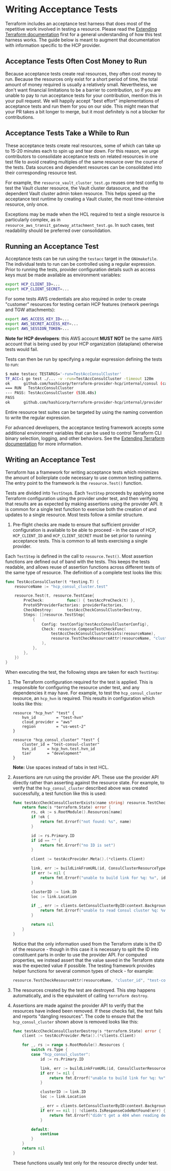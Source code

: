 # Writing Acceptance Tests

Terraform includes an acceptance test harness that does most of the repetitive
work involved in testing a resource. Please read the [Extending Terraform documentation](https://www.terraform.io/docs/extend/testing/index.html)
first for a general understanding of how this test harness works. The guide
below is meant to augment that documentation with information specific to the
HCP provider.

## Acceptance Tests Often Cost Money to Run

Because acceptance tests create real resources, they often cost money to run.
Because the resources only exist for a short period of time, the total amount
of money required is usually a relatively small. Nevertheless, we don't want
financial limitations to be a barrier to contribution, so if you are unable to
pay to run acceptance tests for your contribution, mention this in your
pull request. We will happily accept "best effort" implementations of
acceptance tests and run them for you on our side. This might mean that your PR
takes a bit longer to merge, but it most definitely is not a blocker for
contributions.

## Acceptance Tests Take a While to Run

These acceptance tests create real resources, some of which can take up to 15-20 minutes each to spin up and tear down. For this reason, we urge contributors to consolidate acceptance tests on related resources in one test file to avoid creating multiples of the same resource over the course of the tests. Data sources and dependent resources can be consolidated into their corresponding resource test.

For example, the `resource_vault_cluster_test.go` reuses one test config to test the Vault cluster resource, the Vault cluster datasource, and the dependent Vault cluster admin token resource. This helps speed up the acceptance test runtime by creating a Vault cluster, the most time-intensive resource, only once.

Exceptions may be made when the HCL required to test a single resource is particularly complex, as in `resource_aws_transit_gateway_attachment_test.go`. In such cases, test readability should be preferred over consolidation.

## Running an Acceptance Test

Acceptance tests can be run using the `testacc` target in the
`GNUmakefile`. The individual tests to run can be controlled using a regular
expression. Prior to running the tests, provider configuration details such as
access keys must be made available as environment variables:

```sh
export HCP_CLIENT_ID=...
export HCP_CLIENT_SECRET=...
```

For some tests AWS credentials are also required in order to create "customer"
resources for testing certain HCP features (network peerings and TGW attachments):

```sh
export AWS_ACCESS_KEY_ID=...
export AWS_SECRET_ACCESS_KEY=...
export AWS_SESSION_TOKEN=...
```

**Note for HCP developers**: this AWS account **MUST NOT** be the same AWS account that is being used by
your HCP organization (dataplane) otherwise tests would fail.

Tests can then be run by specifying a regular expression defining the tests to run:

```sh
$ make testacc TESTARGS='-run=TestAccConsulCluster'
TF_ACC=1 go test ./... -v -run=TestAccConsulCluster -timeout 120m
ok  	github.com/hashicorp/terraform-provider-hcp/internal/consul	(cached) [no tests to run]
=== RUN   TestAccConsulCluster
--- PASS: TestAccConsulCluster (538.48s)
PASS
ok  	github.com/hashicorp/terraform-provider-hcp/internal/provider	539.112s
```

Entire resource test suites can be targeted by using the naming convention to
write the regular expression.

For advanced developers, the acceptance testing framework accepts some additional environment variables that can be used to control Terraform CLI binary selection, logging, and other behaviors. See the [Extending Terraform documentation](https://www.terraform.io/docs/extend/testing/acceptance-tests/index.html#environment-variables) for more information.

## Writing an Acceptance Test

Terraform has a framework for writing acceptance tests which minimizes the
amount of boilerplate code necessary to use common testing patterns. The entry
point to the framework is the `resource.Test()` function.

Tests are divided into `TestStep`s. Each `TestStep` proceeds by applying some
Terraform configuration using the provider under test, and then verifying that
results are as expected by making assertions using the provider API. It is
common for a single test function to exercise both the creation of and updates
to a single resource. Most tests follow a similar structure.

1. Pre-flight checks are made to ensure that sufficient provider configuration
   is available to be able to proceed - in the case of HCP, `HCP_CLIENT_ID` and `HCP_CLIENT_SECRET` must be set prior
   to running acceptance tests. This is common to all tests exercising a single
   provider.

Each `TestStep` is defined in the call to `resource.Test()`. Most assertion
functions are defined out of band with the tests. This keeps the tests
readable, and allows reuse of assertion functions across different tests of the
same type of resource. The definition of a complete test looks like this:

```go
func TestAccConsulCluster(t *testing.T) {
    resourceName := "hcp_consul_cluster.test"

    resource.Test(t, resource.TestCase{
        PreCheck:          func() { testAccPreCheck(t) },
        ProtoV5ProviderFactories: providerFactories,
        CheckDestroy:      testAccCheckConsulClusterDestroy,
        Steps: []resource.TestStep{
            {
                Config: testConfig(testAccConsulClusterConfig),
                Check: resource.ComposeTestCheckFunc(
                    testAccCheckConsulClusterExists(resourceName),
                    resource.TestCheckResourceAttr(resourceName, "cluster_id", "test-consul-cluster"),
                ),
            },
        },
    })
}
```

When executing the test, the following steps are taken for each `TestStep`:

1. The Terraform configuration required for the test is applied. This is
   responsible for configuring the resource under test, and any dependencies it
   may have. For example, to test the `hcp_consul_cluster` resource, an
   `hcp_hvn` is required. This results in configuration which
   looks like this:

   ```hcl
   resource "hcp_hvn" "test" {
       hvn_id         = "test-hvn"
       cloud_provider = "aws"
       region         = "us-west-2"
   }

   resource "hcp_consul_cluster" "test" {
       cluster_id = "test-consul-cluster"
       hvn_id     = hcp_hvn.test.hvn_id
       tier       = "development"
   }
   ```

   **Note:** Use spaces instead of tabs in test HCL.

1. Assertions are run using the provider API. These use the provider API
   directly rather than asserting against the resource state. For example, to
   verify that the `hcp_consul_cluster` described above was created
   successfully, a test function like this is used:

   ```go
   func testAccCheckConsulClusterExists(name string) resource.TestCheckFunc {
       return func(s *terraform.State) error {
           rs, ok := s.RootModule().Resources[name]
           if !ok {
               return fmt.Errorf("not found: %s", name)
           }

           id := rs.Primary.ID
           if id == "" {
               return fmt.Errorf("no ID is set")
           }

           client := testAccProvider.Meta().(*clients.Client)

           link, err := buildLinkFromURL(id, ConsulClusterResourceType, client.Config.OrganizationID)
           if err != nil {
               return fmt.Errorf("unable to build link for %q: %v", id, err)
           }

           clusterID := link.ID
           loc := link.Location

           if _, err := clients.GetConsulClusterByID(context.Background(), client, loc, clusterID); err != nil {
               return fmt.Errorf("unable to read Consul cluster %q: %v", id, err)
           }

           return nil
       }
   }
   ```

   Notice that the only information used from the Terraform state is the ID of
   the resource - though in this case it is necessary to split the ID into
   constituent parts in order to use the provider API. For computed properties,
   we instead assert that the value saved in the Terraform state was the
   expected value if possible. The testing framework provides helper functions
   for several common types of check - for example:

   ```go
   resource.TestCheckResourceAttr(resourceName, "cluster_id", "test-consul-cluster"),
   ```

1. The resources created by the test are destroyed. This step happens
   automatically, and is the equivalent of calling `terraform destroy`.

1. Assertions are made against the provider API to verify that the resources
   have indeed been removed. If these checks fail, the test fails and reports
   "dangling resources". The code to ensure that the `hcp_consul_cluster` shown
   above is removed looks like this:

   ```go
   func testAccCheckConsulClusterDestroy(s *terraform.State) error {
       client := testAccProvider.Meta().(*clients.Client)

       for _, rs := range s.RootModule().Resources {
           switch rs.Type {
           case "hcp_consul_cluster":
               id := rs.Primary.ID

               link, err := buildLinkFromURL(id, ConsulClusterResourceType, client.Config.OrganizationID)
               if err != nil {
                   return fmt.Errorf("unable to build link for %q: %v", id, err)
               }

               clusterID := link.ID
               loc := link.Location

               _, err = clients.GetConsulClusterByID(context.Background(), client, loc, clusterID)
               if err == nil || !clients.IsResponseCodeNotFound(err) {
                   return fmt.Errorf("didn't get a 404 when reading destroyed Consul cluster %q: %v", id, err)
               }

           default:
               continue
           }
       }
       return nil
   }
   ```

   These functions usually test only for the resource directly under test.

